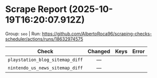 # Scrape Report (2025-10-19T16:20:07.912Z)

Group: `seo`  |  Run: https://github.com/AlbertoRoca96/scraping-checks-scheduler/actions/runs/18632974575

| Check | Changed | Keys | Error |
|---|:---:|:--|:--|
| `playstation_blog_sitemap_diff` | — |  |  |
| `nintendo_us_news_sitemap_diff` | — |  |  |
